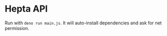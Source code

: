 # Hepta API

Run with `deno run main.js`. It will auto-install dependencies and ask for net permission.